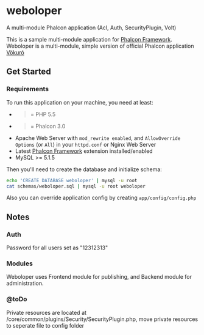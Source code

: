 # weboloper
A multi-module Phalcon application  (Acl, Auth, SecurityPlugin, Volt)

This is a sample multi-module application for [Phalcon Framework](https://github.com/phalcon/cphalcon). Weboloper is a multi-module, simple version of official Phalcon application [Vökuró](https://github.com/phalcon/vokuro)


## Get Started

### Requirements

To run this application on your machine, you need at least:

* >= PHP 5.5
* >= Phalcon 3.0
* Apache Web Server with `mod_rewrite enabled`, and `AllowOverride Options` (or `All`) in your `httpd.conf` or Nginx Web Server
* Latest [Phalcon Framework](https://github.com/phalcon/cphalcon) extension installed/enabled
* MySQL >= 5.1.5

Then you'll need to create the database and initialize schema:

```bash
echo 'CREATE DATABASE weboloper' | mysql -u root
cat schemas/weboloper.sql | mysql -u root weboloper 
```

Also you can override application config by creating `app/config/config.php` 


## Notes
### Auth
Password for all users set as "12312313"

### Modules
Weboloper uses Frontend module for publishing, and Backend module for administration.

### @toDo
Private resources are located at /core/common/plugins/Security/SecurityPlugin.php, move private resources to seperate file to config folder